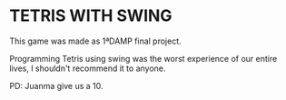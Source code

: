 # TETRIS WITH SWING
This game was made as 1ªDAMP final project.

Programming Tetris using swing was the worst experience of our entire lives, I shouldn't recommend it to anyone.

PD: Juanma give us a 10.